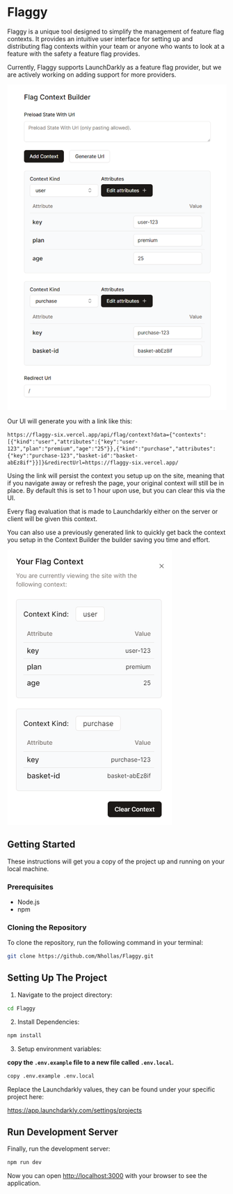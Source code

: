 # Flaggy

Flaggy is a unique tool designed to simplify the management of feature flag contexts. It provides an intuitive user interface for setting up and distributing flag contexts within your team or anyone who wants to look at a feature with the safety a feature flag provides.

Currently, Flaggy supports LaunchDarkly as a feature flag provider, but we are actively working on adding support for more providers.

![The running application](docs/app.png)

Our UI will generate you with a link like this:

```link
https://flaggy-six.vercel.app/api/flag/context?data={"contexts":[{"kind":"user","attributes":{"key":"user-123","plan":"premium","age":"25"}},{"kind":"purchase","attributes":{"key":"purchase-123","basket-id":"basket-abEz8if"}}]}&redirectUrl=https://flaggy-six.vercel.app/
```

Using the link will persist the context you setup up on the site, meaning that if you navigate away or refresh the page, your original context will still be in place. By default this is set to 1 hour upon use, but you can clear this via the UI.

Every flag evaluation that is made to Launchdarkly either on the server or client will be given this context.

You can also use a previously generated link to quickly get back the context you setup in the Context Builder the builder saving you time and effort.

![The running application](docs/result.png)

## Getting Started

These instructions will get you a copy of the project up and running on your local machine.

### Prerequisites

- Node.js
- npm

### Cloning the Repository

To clone the repository, run the following command in your terminal:

```sh
git clone https://github.com/Nhollas/Flaggy.git
```

## Setting Up The Project

1. Navigate to the project directory:

```bash
cd Flaggy
```

2. Install Dependencies:

```bash
npm install
```

3. Setup environment variables:

**copy the `.env.example` file to a new file called `.env.local`.**

```bash
copy .env.example .env.local
```

Replace the Launchdarkly values, they can be found under your specific project here:

https://app.launchdarkly.com/settings/projects

## Run Development Server

Finally, run the development server:

```bash
npm run dev
```

Now you can open [http://localhost:3000](http://localhost:3000) with your browser to see the application.

